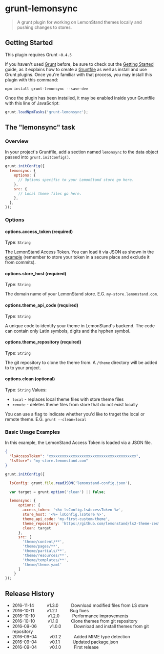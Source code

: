 # grunt-lemonsync

> A grunt plugin for working on LemonStand themes locally and pushing changes to stores.

## Getting Started
This plugin requires Grunt `~0.4.5`

If you haven't used [Grunt](http://gruntjs.com/) before, be sure to check out the [Getting Started](http://gruntjs.com/getting-started) guide, as it explains how to create a [Gruntfile](http://gruntjs.com/sample-gruntfile) as well as install and use Grunt plugins. Once you're familiar with that process, you may install this plugin with this command:

```shell
npm install grunt-lemonsync --save-dev
```

Once the plugin has been installed, it may be enabled inside your Gruntfile with this line of JavaScript:

```js
grunt.loadNpmTasks('grunt-lemonsync');
```

## The "lemonsync" task

### Overview
In your project's Gruntfile, add a section named `lemonsync` to the data object passed into `grunt.initConfig()`.

```js
grunt.initConfig({
  lemonsync: {
    options: {
      // Options specific to your LemonStand store go here.
    },
    src: {
      // Local theme files go here.
    },
  },
});
```

### Options

#### options.access_token (required)
Type: `String`

The LemonStand Access Token. You can load it via JSON as shown in the [example](#basic-usage-examples) (remember to store your token in a secure place and exclude it from commits).

#### options.store_host (required)
Type: `String`

The domain name of your LemonStand store. E.G. `my-store.lemonstand.com`.

#### options.theme_api_code (required)
Type: `String`

A unique code to identify your theme in LemonStand's backend. The code can contain only Latin symbols, digits and the hyphen symbol. 

#### options.theme_repository (required)
Type: `String`

The git repository to clone the theme from. A `/theme` directory will be added to to your project. 

#### options.clean (optional)
Type: `String`
Values:
- `local` - replaces local theme files with store theme files
- `remote` - deletes theme files from store that do not exist locally

You can use a flag to indicate whether you'd like to traget the local or remote theme.
E.G. `grunt --clean=local`


### Basic Usage Examples

In this example, the LemonStand Access Token is loaded via a JSON file.

```JSON
{
  "lsAccessToken": "xxxxxxxxxxxxxxxxxxxxxxxxxxxxxxxxxxxxxxxx",
  "lsStore": "my-store.lemonstand.com"
}
```

```js
grunt.initConfig({

  lsConfig: grunt.file.readJSON('lemonstand-config.json'),

  var target = grunt.option('clean') || false;

  lemonsync: {
      options: {
        access_token: '<%= lsConfig.lsAccessToken %>',
        store_host: '<%= lsConfig.lsStore %>',
        theme_api_code: 'my-first-custom-theme',
        theme_repository: 'https://github.com/lemonstand/ls2-theme-zest',
        clean: target
      },
      src: [
        'theme/content/**', 
        'theme/pages/**', 
        'theme/partials/**', 
        'theme/resources/**', 
        'theme/templates/**', 
        'theme/theme.yaml'
      ]
    }
});
```

## Release History
* 2016-11-14   v1.3.0   Download modified files from LS store
* 2016-10-11   v1.2.1   Bug fixes
* 2016-10-10   v1.2.0   Performance improvements
* 2016-10-10   v1.1.0   Clone themes from git repository
* 2016-09-06   v1.0.0   Download and install themes from git repository
* 2016-09-04   v0.1.2   Added MIME type detection
* 2016-09-04   v0.1.1   Updated package.json
* 2016-09-04   v0.1.0   First release